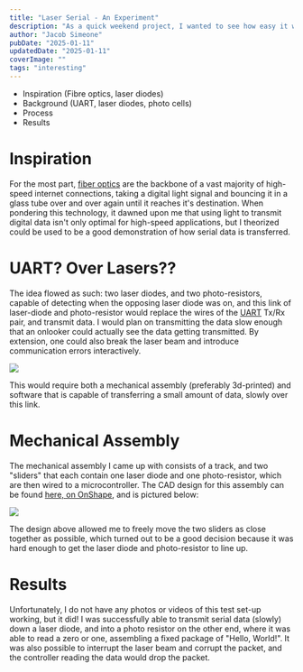 ```yaml
---
title: "Laser Serial - An Experiment"
description: "As a quick weekend project, I wanted to see how easy it was to transfer serial data over a couple laser diodes and photo resistors."
author: "Jacob Simeone"
pubDate: "2025-01-11"
updatedDate: "2025-01-11"
coverImage: ""
tags: "interesting"
---
```


- Inspiration (Fibre optics, laser diodes)
- Background (UART, laser diodes, photo cells)
- Process
- Results

# Inspiration

For the most part, [fiber optics](https://en.wikipedia.org/wiki/Optical_fiber) are the backbone of a vast majority of high-speed internet connections, taking a digital light signal and bouncing it in a glass tube over and over again until it reaches it's destination. When pondering this technology, it dawned upon me that using light to transmit digital data isn't only optimal for high-speed applications, but I theorized could be used to be a good demonstration of how serial data is transferred. 

# UART? Over Lasers??

The idea flowed as such: two laser diodes, and two photo-resistors, capable of detecting when the opposing laser diode was on, and this link of laser-diode and photo-resistor would replace the wires of the [UART](https://www.analog.com/en/resources/analog-dialogue/articles/uart-a-hardware-communication-protocol.html) Tx/Rx pair, and transmit data. I would plan on transmitting the data slow enough that an onlooker could actually see the data getting transmitted. By extension, one could also break the laser beam and introduce communication errors interactively. 

<img src="/posts/laser-serial/laser-diagram.png">

This would require both a mechanical assembly (preferably 3d-printed) and software that is capable of transferring a small amount of data, slowly over this link.

# Mechanical Assembly

The mechanical assembly I came up with consists of a track, and two "sliders" that each contain one laser diode and one photo-resistor, which are then wired to a microcontroller. The CAD design for this assembly can be found [here, on OnShape](https://cad.onshape.com/documents/0c7ee166e9a1c06a3074dac1/w/8e840894a83ecf490ebfd890/e/c5396c6452272620619c324f), and is pictured below:

<img style="max-height: 500px;" src="/posts/laser-serial/laser-serial-track.png">

The design above allowed me to freely move the two sliders as close together as possible, which turned out to be a good decision because it was hard enough to get the laser diode and photo-resistor to line up.

# Results

Unfortunately, I do not have any photos or videos of this test set-up working, but it did! I was successfully able to transmit serial data (slowly) down a laser diode, and into a photo resistor on the other end, where it was able to read a zero or one, assembling a fixed package of "Hello, World!". It was also possible to interrupt the laser beam and corrupt the packet, and the controller reading the data would drop the packet.